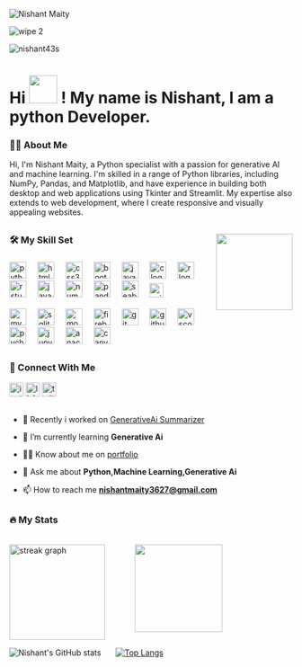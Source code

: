 ![Nishant Maity](https://github.com/user-attachments/assets/c2d53634-aeef-469c-858c-43c83b66127e)

![wipe 2](https://github.com/user-attachments/assets/334d03f5-6415-45f6-a20d-cbc9c2cd7536)

<p align="left"> <img src="https://komarev.com/ghpvc/?username=nishant43s&label=Profile%20views&color=0e75b6&style=flat" alt="nishant43s" /> </p>
  
<h1  align="left">Hi <img src="https://emojis.slackmojis.com/emojis/images/1577305505/7373/hand_wave.gif?1577305505" width="50" /> ! My name is Nishant, I am a python Developer.</h1>


<h3>👨‍🎓 About Me</h3>

<p>Hi, I'm Nishant Maity, a Python specialist with a passion for generative AI and machine learning. I'm skilled in a range of Python libraries, including NumPy, Pandas, and Matplotlib, and have experience in building both desktop and web applications using Tkinter and Streamlit. My expertise also extends to web development, where I create responsive and visually appealing websites.</p>

##


###
<img src="https://i.pinimg.com/originals/e4/26/70/e426702edf874b181aced1e2fa5c6cde.gif" align="right" height="136">

<h3 align="left">🛠 My Skill Set</h3>


###

<div align="left">
  <img src="https://cdn.jsdelivr.net/gh/devicons/devicon/icons/python/python-original.svg" height="30" alt="python logo"  />
  <img width="12" />
  <img src="https://cdn.jsdelivr.net/gh/devicons/devicon/icons/html5/html5-original.svg" height="30" alt="html5 logo"  />
  <img width="12" />
  <img src="https://cdn.jsdelivr.net/gh/devicons/devicon/icons/css3/css3-original.svg" height="30" alt="css3 logo"  />
  <img width="12" />
  <img src="https://cdn.jsdelivr.net/gh/devicons/devicon/icons/bootstrap/bootstrap-original.svg" height="30" alt="bootstrap logo"  />
  <img width="12" />
  <img src="https://cdn.jsdelivr.net/gh/devicons/devicon/icons/javascript/javascript-original.svg" height="30" alt="javascript logo"  />
  <img width="12" />
  <img src="https://cdn.jsdelivr.net/gh/devicons/devicon/icons/c/c-original.svg" height="30" alt="c logo"  />
  <img width="12" />
  <img src="https://cdn.jsdelivr.net/gh/devicons/devicon/icons/r/r-original.svg" height="30" alt="r logo"  />
  <img width="12" />
  <img src="https://cdn.jsdelivr.net/gh/devicons/devicon/icons/rstudio/rstudio-original.svg" height="30" alt="rstudio logo"  />
  <img width="12" />
  <img src="https://cdn.jsdelivr.net/gh/devicons/devicon/icons/java/java-original.svg" height="30" alt="java logo"  />
  <img width="12" />
  <img src="https://cdn.jsdelivr.net/gh/devicons/devicon/icons/numpy/numpy-original.svg" height="30" alt="numpy logo"  />
  <img width="12" />
  <img src="https://cdn.jsdelivr.net/gh/devicons/devicon/icons/pandas/pandas-original.svg" height="30" alt="pandas logo"  />
  <img width="12" />
  <img src="https://seaborn.pydata.org/_images/logo-mark-lightbg.svg" alt="seaborn"  height="30"/> 
  <img width="12" />
  <img src="https://upload.wikimedia.org/wikipedia/commons/0/05/Scikit_learn_logo_small.svg" alt="scikit_learn"  height="25"/> 
  <img width="12" />
  <br>
  <br>
  <img src="https://cdn.jsdelivr.net/gh/devicons/devicon/icons/mysql/mysql-original.svg" height="30" alt="mysql logo"  />
  <img width="12" />
  <img src="https://cdn.jsdelivr.net/gh/devicons/devicon/icons/sqlite/sqlite-original.svg" height="30" alt="sqlite logo"  />
  <img width="12" />
  <img src="https://cdn.jsdelivr.net/gh/devicons/devicon/icons/mongodb/mongodb-original.svg" height="30" alt="mongodb logo"  />
  <img width="12" />
  <img src="https://cdn.jsdelivr.net/gh/devicons/devicon/icons/firebase/firebase-plain.svg" height="30" alt="firebase logo"  />
  <img width="12" />
  <img src="https://cdn.jsdelivr.net/gh/devicons/devicon/icons/git/git-original.svg" height="30" alt="git logo"  />
  <img width="12" />
  <img src="https://cdn.jsdelivr.net/gh/devicons/devicon/icons/github/github-original.svg" height="30" alt="github logo"  />
  <img width="12" />
  <img src="https://cdn.jsdelivr.net/gh/devicons/devicon/icons/vscode/vscode-original.svg" height="30" alt="vscode logo"  />
  <img width="12" />
  <img src="https://cdn.jsdelivr.net/gh/devicons/devicon/icons/pycharm/pycharm-original.svg" height="30" alt="pycharm logo"  />
  <img width="12" />
  <img src="https://cdn.jsdelivr.net/gh/devicons/devicon/icons/jupyter/jupyter-original.svg" height="30" alt="jupyter logo"  />
  <img width="12" />
  <img src="https://cdn.jsdelivr.net/gh/devicons/devicon/icons/anaconda/anaconda-original.svg" height="30" alt="anaconda logo"  />
  <img width="12" />
  <img src="https://cdn.jsdelivr.net/gh/devicons/devicon/icons/canva/canva-original.svg" height="30" alt="canva logo"  />
</div>

###

##



<h3>🔗 Connect With Me</h3>


<div align="left">
  <a style="text-decoration: none;" href="https://www.instagram.com/invites/contact/?igsh=18v15zzwabz7i&utm_content=m95jbmo" target="_blank">
    <img src="https://img.shields.io/static/v1?message=Instagram&logo=instagram&label=&color=E4405F&logoColor=white&labelColor=&style=for-the-badge" height="25" alt="instagram logo"  />
  </a>
  <a style="text-decoration: none;" href="https://www.linkedin.com/in/nishant-maity/" target="_blank">
    <img src="https://img.shields.io/static/v1?message=LinkedIn&logo=linkedin&label=&color=0077B5&logoColor=white&labelColor=&style=for-the-badge" height="25" alt="linkedin logo"  />
  </a>
  <a style="text-decoration: none;" href="https://x.com/Nishant43S?t=QSzp8GbZYJ2_s6a3F1kahw&s=09" target="_blank">
    <img src="https://img.shields.io/static/v1?message=Twitter&logo=twitter&label=&color=1DA1F2&logoColor=white&labelColor=&style=for-the-badge" height="25" alt="twitter logo"  />
  </a>
</div>

##

- 🔭 Recently i worked on [GenerativeAi Summarizer](https://nishant43s-genai-summarizer.hf.space/)

- 🌱 I’m currently learning **Generative Ai**

- 👨‍💻 Know about me on [portfolio](https://nishant-maity.streamlit.app/)

- 💬 Ask me about **Python,Machine Learning,Generative Ai**

- 📫 How to reach me **nishantmaity3627@gmail.com**


##


<h3 >🔥 My Stats </h3>

<br>



<div align="left"> 
    <img align="right" style="margin-right: 125px" src="https://i.pinimg.com/originals/cb/b5/25/cbb525f36ed5bb65e24118a96e174673.png" height="156"/>  


  <img  src="https://streak-stats.demolab.com?user=nishant43s&locale=en&mode=daily&theme=tokyonight&hide_border=false&border_radius=5&order=3" height="170" alt="streak graph"  />
</div>





![Nishant's GitHub stats](https://github-readme-stats.vercel.app/api?username=nishant43s&show_icons=true&theme=tokyonight&hide_border=true) &ensp;  &ensp; [![Top Langs](https://github-readme-stats.vercel.app/api/top-langs/?username=nishant43s&layout=donut&theme=tokyonight)](https://github.com/anuraghazra/github-readme-stats)












